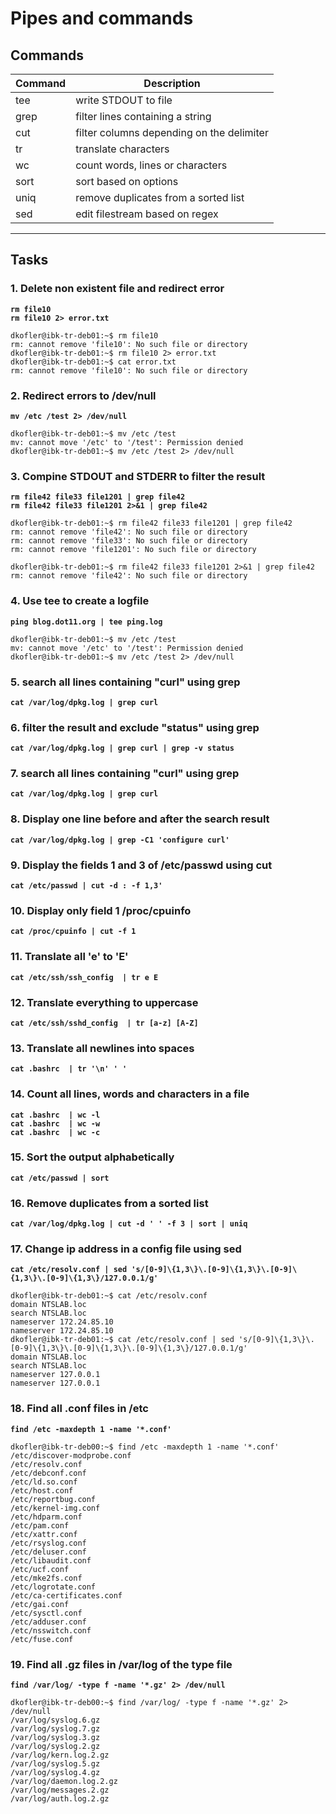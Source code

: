 # Pipes and commands
## Commands
| Command | Description |
| ---| --- |
| tee | write STDOUT to file |
| grep | filter lines containing a string |
| cut | filter columns depending on the delimiter |
| tr | translate characters |
| wc | count words, lines or characters |
| sort | sort based on options |
| uniq | remove duplicates from a sorted list |
| sed | edit filestream based on regex |
---

## Tasks
### 1. Delete non existent file and redirect error
**`rm file10`**  
**`rm file10 2> error.txt`**
```
dkofler@ibk-tr-deb01:~$ rm file10
rm: cannot remove 'file10': No such file or directory
dkofler@ibk-tr-deb01:~$ rm file10 2> error.txt
dkofler@ibk-tr-deb01:~$ cat error.txt 
rm: cannot remove 'file10': No such file or directory
```

### 2. Redirect errors to /dev/null
**`mv /etc /test 2> /dev/null`**  

```
dkofler@ibk-tr-deb01:~$ mv /etc /test
mv: cannot move '/etc' to '/test': Permission denied
dkofler@ibk-tr-deb01:~$ mv /etc /test 2> /dev/null
```

### 3. Compine STDOUT and STDERR to filter the result
**`rm file42 file33 file1201 | grep file42`**  
**`rm file42 file33 file1201 2>&1 | grep file42`**

```
dkofler@ibk-tr-deb01:~$ rm file42 file33 file1201 | grep file42
rm: cannot remove 'file42': No such file or directory
rm: cannot remove 'file33': No such file or directory
rm: cannot remove 'file1201': No such file or directory

dkofler@ibk-tr-deb01:~$ rm file42 file33 file1201 2>&1 | grep file42
rm: cannot remove 'file42': No such file or directory
```

### 4. Use tee to create a logfile
**`ping blog.dot11.org | tee ping.log`**  

```
dkofler@ibk-tr-deb01:~$ mv /etc /test
mv: cannot move '/etc' to '/test': Permission denied
dkofler@ibk-tr-deb01:~$ mv /etc /test 2> /dev/null
```

### 5. search all lines containing "curl" using grep
**`cat /var/log/dpkg.log | grep curl`**  

### 6. filter the result and exclude "status" using grep
**`cat /var/log/dpkg.log | grep curl | grep -v status`**  

### 7. search all lines containing "curl" using grep
**`cat /var/log/dpkg.log | grep curl`**

### 8. Display one line before and after the search result
**`cat /var/log/dpkg.log | grep -C1 'configure curl'`**

### 9. Display the fields 1 and 3 of /etc/passwd using cut
**`cat /etc/passwd | cut -d : -f 1,3'`**

### 10. Display only field 1 /proc/cpuinfo
**`cat /proc/cpuinfo | cut -f 1`**

### 11. Translate all 'e' to 'E'
**`cat /etc/ssh/ssh_config  | tr e E`**

### 12. Translate everything to uppercase
**`cat /etc/ssh/sshd_config  | tr [a-z] [A-Z]`**

### 13. Translate all newlines into spaces
**`cat .bashrc  | tr '\n' ' '`**

### 14. Count all lines, words and characters in a file
**`cat .bashrc  | wc -l`**  
**`cat .bashrc  | wc -w`**  
**`cat .bashrc  | wc -c`**

### 15. Sort the output alphabetically
**`cat /etc/passwd | sort`**

### 16. Remove duplicates from a sorted list
**`cat /var/log/dpkg.log | cut -d ' ' -f 3 | sort | uniq`**

### 17. Change ip address in a config file using sed
**`cat /etc/resolv.conf | sed 's/[0-9]\{1,3\}\.[0-9]\{1,3\}\.[0-9]\{1,3\}\.[0-9]\{1,3\}/127.0.0.1/g'`**
```
dkofler@ibk-tr-deb01:~$ cat /etc/resolv.conf
domain NTSLAB.loc
search NTSLAB.loc
nameserver 172.24.85.10
nameserver 172.24.85.10
dkofler@ibk-tr-deb01:~$ cat /etc/resolv.conf | sed 's/[0-9]\{1,3\}\.[0-9]\{1,3\}\.[0-9]\{1,3\}\.[0-9]\{1,3\}/127.0.0.1/g'
domain NTSLAB.loc
search NTSLAB.loc
nameserver 127.0.0.1
nameserver 127.0.0.1
```

### 18. Find all .conf files in /etc
**`find /etc -maxdepth 1 -name '*.conf'`**
```
dkofler@ibk-tr-deb00:~$ find /etc -maxdepth 1 -name '*.conf'
/etc/discover-modprobe.conf
/etc/resolv.conf
/etc/debconf.conf
/etc/ld.so.conf
/etc/host.conf
/etc/reportbug.conf
/etc/kernel-img.conf
/etc/hdparm.conf
/etc/pam.conf
/etc/xattr.conf
/etc/rsyslog.conf
/etc/deluser.conf
/etc/libaudit.conf
/etc/ucf.conf
/etc/mke2fs.conf
/etc/logrotate.conf
/etc/ca-certificates.conf
/etc/gai.conf
/etc/sysctl.conf
/etc/adduser.conf
/etc/nsswitch.conf
/etc/fuse.conf
```
### 19. Find all .gz files in /var/log of the type file
**`find /var/log/ -type f -name '*.gz' 2> /dev/null`**
```
dkofler@ibk-tr-deb00:~$ find /var/log/ -type f -name '*.gz' 2> /dev/null
/var/log/syslog.6.gz
/var/log/syslog.7.gz
/var/log/syslog.3.gz
/var/log/syslog.2.gz
/var/log/kern.log.2.gz
/var/log/syslog.5.gz
/var/log/syslog.4.gz
/var/log/daemon.log.2.gz
/var/log/messages.2.gz
/var/log/auth.log.2.gz
```